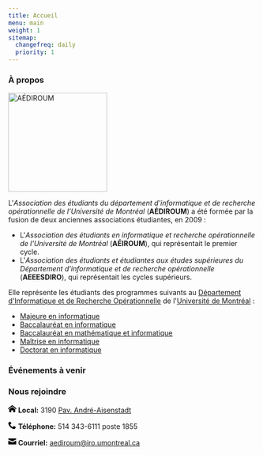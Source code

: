 ```yaml
---
title: Accueil
menu: main
weight: 1
sitemap:
  changefreq: daily
  priority: 1
---
```


### À propos

<img class="float-end ms-4 mb-5" src="/images/aediroum.svg" alt="AÉDIROUM" width="200">

L'*Association des étudiants du département d'informatique et de recherche opérationnelle de l'Université de Montréal* (**AÉDIROUM**) a été formée par la fusion de deux anciennes associations étudiantes, en 2009 :

* L'*Association des étudiants en informatique et recherche opérationnelle de l'Université de Montréal* (**AÉIROUM**), qui représentait le premier cycle.
* L'*Association des étudiants et étudiantes aux études supérieures du Département d'informatique et de recherche opérationnelle* (**AEEESDIRO**), qui représentait les cycles supérieurs.

Elle représente les étudiants des programmes suivants au [Département d'Informatique et de Recherche Opérationnelle](//diro.umontreal.ca) de l'[Université de Montréal](//umontreal.ca) :

* [Majeure en informatique](//diro.umontreal.ca/programmes-cours/premier-cycle/majeure-en-informatique)
* [Baccalauréat en informatique](//diro.umontreal.ca/programmes-cours/premier-cycle/baccalaureat-en-informatique)
* [Baccalauréat en mathématique et informatique](//diro.umontreal.ca/programmes-cours/premier-cycle/baccalaureat-en-mathematique-et-informatique)
* [Maîtrise en informatique](//diro.umontreal.ca/programmes-cours/cycles-superieurs/maitrise-en-informatique)
* [Doctorat en informatique](//diro.umontreal.ca/programmes-cours/cycles-superieurs/doctorat-en-informatique)

### Événements à venir

<div id="events-calendar"></div>

### Nous rejoindre

<svg viewBox="0 0 32 32" xmlns="http://www.w3.org/2000/svg" version="1.1" class="icon" height="16"><path d="M32 18.451l-16-12.42-16 12.42v-5.064l16-12.42 16 12.42zM28 18v12h-8v-8h-8v8h-8v-12l12-9z"></path></svg> **Local:** 3190 [Pav. André-Aisenstadt](https://goo.gl/maps/YWSDwqFxJw72)

<svg viewBox="0 0 32 32" xmlns="http://www.w3.org/2000/svg" version="1.1" class="icon" height="16"><path d="M22 20c-2 2-2 4-4 4s-4-2-6-4-4-4-4-6 2-2 4-4-4-8-6-8-6 6-6 6c0 4 4.109 12.109 8 16s12 8 16 8c0 0 6-4 6-6s-6-8-8-6z"></path></svg> **Téléphone:** 514 343-6111 poste 1855

<svg viewBox="0 0 32 32" xmlns="http://www.w3.org/2000/svg" version="1.1" class="icon" height="16"><path d="M15.996 15.457l16.004-7.539v-3.918h-32v3.906zM16.004 19.879l-16.004-7.559v15.68h32v-15.656z"></path></svg> **Courriel:** [aediroum@iro.umontreal.ca](mailto:aediroum@iro.umontreal.ca)
